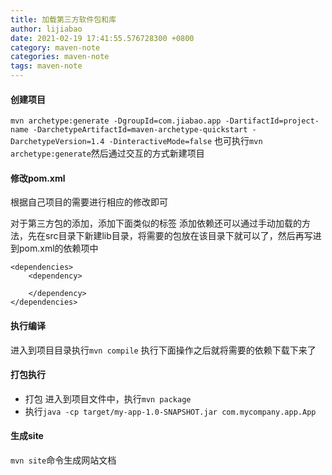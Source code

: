 ```yaml
---
title: 加载第三方软件包和库
author: lijiabao
date: 2021-02-19 17:41:55.576728300 +0800
category: maven-note
categories: maven-note
tags: maven-note
---
```

#### 创建项目

`mvn archetype:generate -DgroupId=com.jiabao.app -DartifactId=project-name -DarchetypeArtifactId=maven-archetype-quickstart -DarchetypeVersion=1.4 -DinteractiveMode=false`
也可执行`mvn archetype:generate`然后通过交互的方式新建项目

#### 修改pom.xml

根据自己项目的需要进行相应的修改即可

对于第三方包的添加，添加下面类似的标签
添加依赖还可以通过手动加载的方法，先在src目录下新建lib目录，将需要的包放在该目录下就可以了，然后再写进到pom.xml的依赖项中
```
<dependencies>
	<dependency>
		
	</dependency>
</dependencies>
```


#### 执行编译

进入到项目目录执行`mvn compile`
执行下面操作之后就将需要的依赖下载下来了


#### 打包执行

- 打包 进入到项目文件中，执行`mvn package`
- 执行`java -cp target/my-app-1.0-SNAPSHOT.jar com.mycompany.app.App`


#### 生成site

`mvn site`命令生成网站文档
